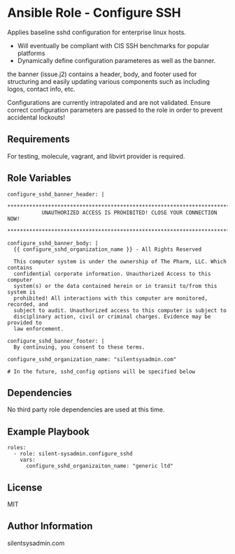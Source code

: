 Ansible Role - Configure SSH
=========

Applies baseline sshd configuration for enterprise linux hosts.

- Will eventually be compliant with CIS SSH benchmarks for popular platforms
- Dynamically define configuration parameteres as well as the banner.

the banner (issue.j2) contains a header, body, and footer used for structuring and easily updating various components such as including logos, contact info, etc.

Configurations are currently intrapolated and are not validated. Ensure correct configuration parameters are passed to the role in order to prevent accidental lockouts!

Requirements
------------

For testing, molecule, vagrant, and libvirt provider is required.

Role Variables
--------------

```
configure_sshd_banner_header: |
  *******************************************************************************
           UNAUTHORIZED ACCESS IS PROHIBITED! CLOSE YOUR CONNECTION NOW!                     
  *******************************************************************************

configure_sshd_banner_body: |
  {{ configure_sshd_organization_name }} - All Rights Reserved
  
  This computer system is under the ownership of The Pharm, LLC. Which contains
  confidential corporate information. Unauthorized Access to this computer 
  system(s) or the data contained herein or in transit to/from this system is 
  prohibited! All interactions with this computer are monitored, recorded, and 
  subject to audit. Unauthorized access to this computer is subject to 
  disciplinary action, civil or criminal charges. Evidence may be provided to
  law enforcement.

configure_sshd_banner_footer: |
  By continuing, you consent to these terms.

configure_sshd_organization_name: "silentsysadmin.com"

# In the future, sshd_config options will be specified below
```

Dependencies
------------

No third party role dependencies are used at this time. 

Example Playbook
----------------

```
roles:
  - role: silent-sysadmin.configure_sshd
    vars:
      configure_sshd_organizaiton_name: "generic ltd"

```

License
-------

MIT

Author Information
------------------

silentsysadmin.com